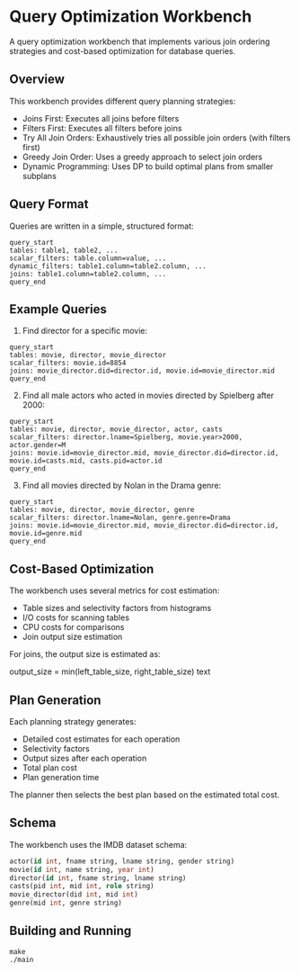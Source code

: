 # Query Optimization Workbench

A query optimization workbench that implements various join ordering strategies and cost-based optimization for database queries.

## Overview

This workbench provides different query planning strategies:
- Joins First: Executes all joins before filters
- Filters First: Executes all filters before joins
- Try All Join Orders: Exhaustively tries all possible join orders (with filters first)
- Greedy Join Order: Uses a greedy approach to select join orders
- Dynamic Programming: Uses DP to build optimal plans from smaller subplans

## Query Format

Queries are written in a simple, structured format:
```
query_start
tables: table1, table2, ...
scalar_filters: table.column=value, ...
dynamic_filters: table1.column=table2.column, ...
joins: table1.column=table2.column, ...
query_end
```

## Example Queries

1. Find director for a specific movie:
```
query_start
tables: movie, director, movie_director
scalar_filters: movie.id=8854
joins: movie_director.did=director.id, movie.id=movie_director.mid
query_end
```

2. Find all male actors who acted in movies directed by Spielberg after 2000:
```
query_start
tables: movie, director, movie_director, actor, casts
scalar_filters: director.lname=Spielberg, movie.year>2000, actor.gender=M
joins: movie.id=movie_director.mid, movie_director.did=director.id, movie.id=casts.mid, casts.pid=actor.id
query_end
```

3. Find all movies directed by Nolan in the Drama genre:
```
query_start
tables: movie, director, movie_director, genre
scalar_filters: director.lname=Nolan, genre.genre=Drama
joins: movie.id=movie_director.mid, movie_director.did=director.id, movie.id=genre.mid
query_end
```

## Cost-Based Optimization

The workbench uses several metrics for cost estimation:
- Table sizes and selectivity factors from histograms
- I/O costs for scanning tables
- CPU costs for comparisons
- Join output size estimation

For joins, the output size is estimated as:

output_size = min(left_table_size, right_table_size)
text

## Plan Generation

Each planning strategy generates:
- Detailed cost estimates for each operation
- Selectivity factors
- Output sizes after each operation
- Total plan cost
- Plan generation time

The planner then selects the best plan based on the estimated total cost.

## Schema

The workbench uses the IMDB dataset schema:
```sql
actor(id int, fname string, lname string, gender string)
movie(id int, name string, year int)
director(id int, fname string, lname string)
casts(pid int, mid int, role string)
movie_director(did int, mid int)
genre(mid int, genre string)
```

## Building and Running
```
make
./main
```